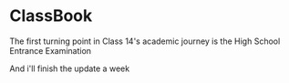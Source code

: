 # ClassBook
The first turning point in Class 14's academic journey is the High School Entrance Examination

And i'll finish the update a week
